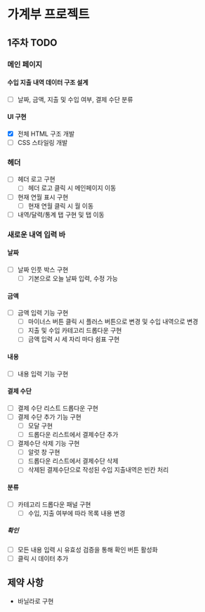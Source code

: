 # 가계부 프로젝트

## 1주차 TODO

### 메인 페이지

#### 수입 지출 내역 데이터 구조 설계

- [ ] 날짜, 금액, 지출 및 수입 여부, 결제 수단 분류

#### UI 구현

- [x] 전체 HTML 구조 개발
- [ ] CSS 스타일링 개발

### 헤더

- [ ] 헤더 로고 구현
  - [ ] 헤더 로고 클릭 시 메인페이지 이동
- [ ] 현재 연월 표시 구현
  - [ ] 현재 연월 클릭 시 월 이동
- [ ] 내역/달력/통계 탭 구현 및 탭 이동

### 새로운 내역 입력 바

#### 날짜

- [ ] 날짜 인풋 박스 구현
  - [ ] 기본으로 오늘 날짜 입력, 수정 가능

#### 금액

- [ ] 금액 입력 기능 구현
  - [ ] 마이너스 버튼 클릭 시 플러스 버튼으로 변경 및 수입 내역으로 변경
  - [ ] 지출 및 수입 카테고리 드롭다운 구현
  - [ ] 금액 입력 시 세 자리 마다 쉼표 구현

#### 내용

- [ ] 내용 입력 기능 구현

#### 결제 수단

- [ ] 결제 수단 리스트 드롭다운 구현
- [ ] 결제 수단 추가 기능 구현
  - [ ] 모달 구현
  - [ ] 드롭다운 리스트에서 결제수단 추가
- [ ] 결제수단 삭제 기능 구현
  - [ ] 알럿 창 구현
  - [ ] 드롭다운 리스트에서 결제수단 삭제
  - [ ] 삭제된 결제수단으로 작성된 수입 지출내역은 빈칸 처리

#### 분류

- [ ] 카테고리 드롭다운 패널 구현
  - [ ] 수입, 지출 여부에 따라 목록 내용 변경

##### 확인

- [ ] 모든 내용 입력 시 유효성 검증을 통해 확인 버튼 활성화
- [ ] 클릭 시 데이터 추가

## 제약 사항

- 바닐라로 구현
